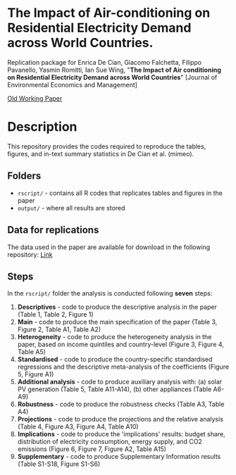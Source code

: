# The Impact of Air-conditioning on Residential Electricity Demand across World Countries.
Replication package for Enrica De Cian, Giacomo Falchetta, Filippo Pavanello, Yasmin Romitti, Ian Sue Wing, "**The Impact of Air conditioning on Residential Electricity Demand across World Countries**" \[Journal of Environmental Economics and Management\]

[Old Working Paper](https://papers.ssrn.com/sol3/papers.cfm?abstract_id=4604871)

# Description
This repository provides the codes required to reproduce the tables, figures, and in-text summary statistics in De Cian et al. (mimeo). 

## Folders

 - `rscript/` - contains all R codes that replicates tables and figures in the paper
 - `output/` - where all results are stored

## Data for replications
The data used in the paper are available for download in the following repository: [Link]()

## Steps

In the `rscript/` folder the analysis is conducted following **seven** steps:

1. **Descriptives** - code to produce the descriptive analysis in the paper (Table 1, Table 2, Figure 1)
2. **Main** - code to produce the main specification of the paper (Table 3, Figure 2, Table A1, Table A2)
3. **Heterogeneity** - code to produce the heterogeneity analysis in the paper, based on income quintiles and country-level (Figure 3, Figure 4, Table A5)
4. **Standardised** - code to produce the country-specific standardised regressions and the descriptive meta-analysis of the coefficients (Figure 5, Figure A1)
6. **Additional analysis** - code to produce auxiliary analysis with: (a) solar PV generation (Table 5, Table A11-A14), (b) other appliances (Table A6-A9)
5. **Robustness** - code to produce the robustness checks (Table A3, Table A4)
7. **Projections** - code to produce the projections and the relative analysis (Table 4, Figure A3, Figure A4, Table A10)
8. **Implications** - code to produce the 'implications' results: budget share, distribution of electricity consumption, energy supply, and CO2 emissions (Figure 6, Figure 7, Figure A2, Table A15)
9. **Supplementary** - code to produce Supplementary Information results (Table S1-S18, Figure S1-S6)